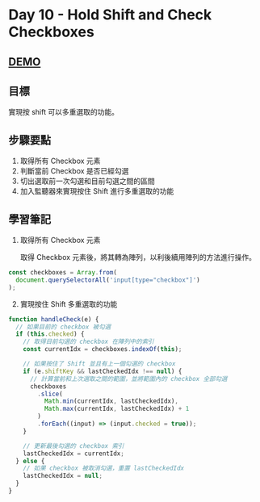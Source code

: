 # Day 10 - Hold Shift and Check Checkboxes

## [DEMO](https://ayating.github.io/JavaScript30/10%20-%20Hold%20Shift%20and%20Check%20Checkboxes/index-done.html)

## 目標

實現按 shift 可以多重選取的功能。

## 步驟要點

1. 取得所有 Checkbox 元素
2. 判斷當前 Checkbox 是否已經勾選
3. 切出選取前一次勾選和目前勾選之間的區間
4. 加入監聽器來實現按住 Shift 進行多重選取的功能

## 學習筆記

1. 取得所有 Checkbox 元素

   取得 Checkbox 元素後，將其轉為陣列，以利後續用陣列的方法進行操作。

```js
const checkboxes = Array.from(
  document.querySelectorAll('input[type="checkbox"]')
);
```

2. 實現按住 Shift 多重選取的功能

```js
function handleCheck(e) {
  // 如果目前的 checkbox 被勾選
  if (this.checked) {
    // 取得目前勾選的 checkbox 在陣列中的索引
    const currentIdx = checkboxes.indexOf(this);

    // 如果按住了 Shift 並且有上一個勾選的 checkbox
    if (e.shiftKey && lastCheckedIdx !== null) {
      // 計算當前和上次選取之間的範圍，並將範圍內的 checkbox 全部勾選
      checkboxes
        .slice(
          Math.min(currentIdx, lastCheckedIdx),
          Math.max(currentIdx, lastCheckedIdx) + 1
        )
        .forEach((input) => (input.checked = true));
    }

    // 更新最後勾選的 checkbox 索引
    lastCheckedIdx = currentIdx;
  } else {
    // 如果 checkbox 被取消勾選，重置 lastCheckedIdx
    lastCheckedIdx = null;
  }
}
```
